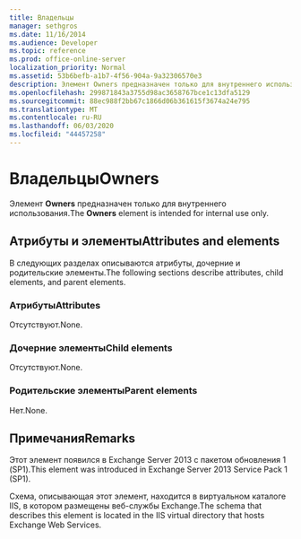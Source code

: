 ```yaml
---
title: Владельцы
manager: sethgros
ms.date: 11/16/2014
ms.audience: Developer
ms.topic: reference
ms.prod: office-online-server
localization_priority: Normal
ms.assetid: 53b6befb-a1b7-4f56-904a-9a32306570e3
description: Элемент Owners предназначен только для внутреннего использования.
ms.openlocfilehash: 299871843a3755d98ac3658767bce1c13dfa5129
ms.sourcegitcommit: 88ec988f2bb67c1866d06b361615f3674a24e795
ms.translationtype: MT
ms.contentlocale: ru-RU
ms.lasthandoff: 06/03/2020
ms.locfileid: "44457258"
---
```

# <a name="owners"></a><span data-ttu-id="7e7ce-103">Владельцы</span><span class="sxs-lookup"><span data-stu-id="7e7ce-103">Owners</span></span>

<span data-ttu-id="7e7ce-104">Элемент **Owners** предназначен только для внутреннего использования.</span><span class="sxs-lookup"><span data-stu-id="7e7ce-104">The **Owners** element is intended for internal use only.</span></span> 

## <a name="attributes-and-elements"></a><span data-ttu-id="7e7ce-105">Атрибуты и элементы</span><span class="sxs-lookup"><span data-stu-id="7e7ce-105">Attributes and elements</span></span>

<span data-ttu-id="7e7ce-106">В следующих разделах описываются атрибуты, дочерние и родительские элементы.</span><span class="sxs-lookup"><span data-stu-id="7e7ce-106">The following sections describe attributes, child elements, and parent elements.</span></span>
  
### <a name="attributes"></a><span data-ttu-id="7e7ce-107">Атрибуты</span><span class="sxs-lookup"><span data-stu-id="7e7ce-107">Attributes</span></span>

<span data-ttu-id="7e7ce-108">Отсутствуют.</span><span class="sxs-lookup"><span data-stu-id="7e7ce-108">None.</span></span>
  
### <a name="child-elements"></a><span data-ttu-id="7e7ce-109">Дочерние элементы</span><span class="sxs-lookup"><span data-stu-id="7e7ce-109">Child elements</span></span>

<span data-ttu-id="7e7ce-110">Отсутствуют.</span><span class="sxs-lookup"><span data-stu-id="7e7ce-110">None.</span></span>
  
### <a name="parent-elements"></a><span data-ttu-id="7e7ce-111">Родительские элементы</span><span class="sxs-lookup"><span data-stu-id="7e7ce-111">Parent elements</span></span>

<span data-ttu-id="7e7ce-112">Нет.</span><span class="sxs-lookup"><span data-stu-id="7e7ce-112">None.</span></span>
  
## <a name="remarks"></a><span data-ttu-id="7e7ce-113">Примечания</span><span class="sxs-lookup"><span data-stu-id="7e7ce-113">Remarks</span></span>

<span data-ttu-id="7e7ce-114">Этот элемент появился в Exchange Server 2013 с пакетом обновления 1 (SP1).</span><span class="sxs-lookup"><span data-stu-id="7e7ce-114">This element was introduced in Exchange Server 2013 Service Pack 1 (SP1).</span></span>
  
<span data-ttu-id="7e7ce-115">Схема, описывающая этот элемент, находится в виртуальном каталоге IIS, в котором размещены веб-службы Exchange.</span><span class="sxs-lookup"><span data-stu-id="7e7ce-115">The schema that describes this element is located in the IIS virtual directory that hosts Exchange Web Services.</span></span>
  

